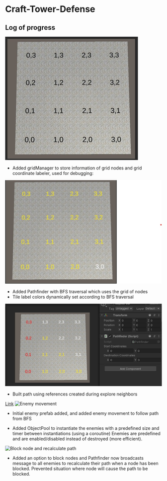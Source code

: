 # Craft-Tower-Defense

## Log of progress

![Used for debugging](READMEMedia/GridLabeler.jpg)

- Added gridManager to store information of grid nodes and grid coordinate labeler, used for debugging:


![Used for debugging](READMEMedia/GridBFSLabelColor.jpg)

- Added Pathfinder with BFS traversal which uses the grid of nodes 
- Tile label colors dynamically set according to BFS traversal

![Path built](READMEMedia/GridBFSPathBuilt.jpg)

- Built path using references created during explore neighbors


[Link](https://gifs.com/gif/enemymovement-6WzEzL)
![Enemy movement](https://j.gifs.com/6WzEzL.gif)

- Initial enemy prefab added, and added enemy movement to follow path from BFS

- Added ObjectPool to instantiate the enemies with a predefined size and timer between instantiations (using a coroutine)
Enemies are predefined and are enabled/disabled instead of destroyed (more efficient).

![Block node and recalculate path](https://j.gifs.com/79Onqr.gif)

- Added an option to block nodes and Pathfinder now broadcasts message to all enemies to recalculate their path when a node has been blocked. Prevented situation where node will cause the path to be blocked.